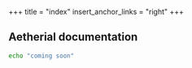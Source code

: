 +++
title = "index"
insert_anchor_links = "right"
+++

## Aetherial documentation

```bash
echo "coming soon"
```
